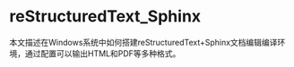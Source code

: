 # reStructuredText_Sphinx

本文描述在Windows系统中如何搭建reStructuredText+Sphinx文档编辑编译环境，通过配置可以输出HTML和PDF等多种格式。

